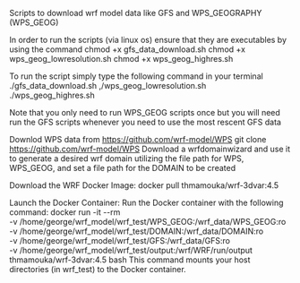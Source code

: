 Scripts to download wrf model data like GFS and WPS_GEOGRAPHY (WPS_GEOG)

In order to run the scripts (via linux os) ensure that they are executables by using the command 
  chmod +x gfs_data_download.sh 
  chmod +x wps_geog_lowresolution.sh
  chmod +x wps_geog_highres.sh

To run the script simply type the following command in your terminal
  ./gfs_data_download.sh 
  ,/wps_geog_lowresolution.sh
  ./wps_geog_highres.sh

Note that you only need to run WPS_GEOG scripts once but you will need run the GFS scripts whenever you need to use the most rescent GFS data

Downlod WPS data from https://github.com/wrf-model/WPS
  git clone https://github.com/wrf-model/WPS
Download a wrfdomainwizard and use it to generate a desired wrf domain utilizing the file path for WPS, WPS_GEOG, and set a file path for the DOMAIN to be created

Download the WRF Docker Image: 
  docker pull thmamouka/wrf-3dvar:4.5
  
Launch the Docker Container:
Run the Docker container with the following command:
    docker run -it --rm \
    -v /home/george/wrf_model/wrf_test/WPS_GEOG:/wrf_data/WPS_GEOG:ro \
    -v /home/george/wrf_model/wrf_test/DOMAIN:/wrf_data/DOMAIN:ro \
    -v /home/george/wrf_model/wrf_test/GFS:/wrf_data/GFS:ro \
    -v /home/george/wrf_model/wrf_test/output:/wrf/WRF/run/output \
    thmamouka/wrf-3dvar:4.5 bash
This command mounts your host directories (in wrf_test) to the Docker container.


  

